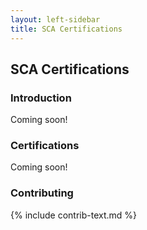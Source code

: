 ```yaml
---
layout: left-sidebar
title: SCA Certifications
---
```


## SCA Certifications

### Introduction

Coming soon!

### Certifications

Coming soon!

### Contributing

{% include contrib-text.md %}
